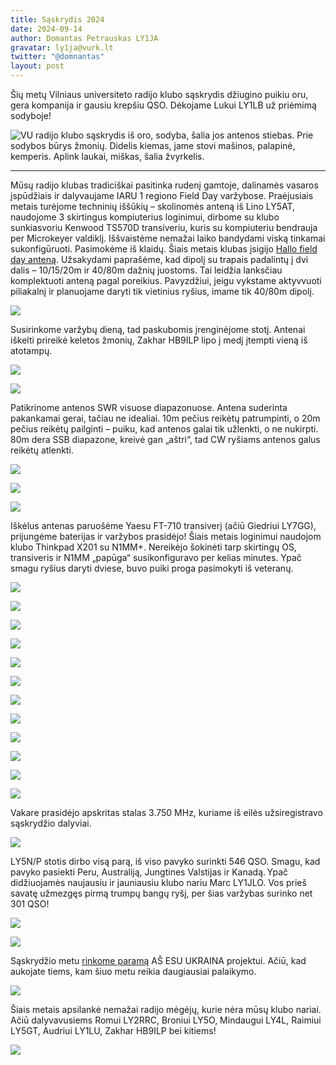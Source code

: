 ```yaml
---
title: Sąskrydis 2024
date: 2024-09-14
author: Domantas Petrauskas LY1JA
gravatar: ly1ja@vurk.lt
twitter: "@domnantas"
layout: post
---
```


Šių metų Vilniaus universiteto radijo klubo sąskrydis džiugino puikiu oru, gera kompanija ir gausiu krepšiu QSO. Dėkojame Lukui LY1LB už priėmimą sodyboje!

![VU radijo klubo sąskrydis iš oro, sodyba, šalia jos antenos stiebas. Prie sodybos būrys žmonių. Didelis kiemas, jame stovi mašinos, palapinė, kemperis. Aplink laukai, miškas, šalia žvyrkelis.](/saskrydis-2024/drone-2.jpg)

---

Mūsų radijo klubas tradiciškai pasitinka rudenį gamtoje, dalinamės vasaros įspūdžiais ir dalyvaujame IARU 1 regiono Field Day varžybose. Praėjusiais metais turėjome techninių iššūkių – skolinomės anteną iš Lino LY5AT, naudojome 3 skirtingus kompiuterius loginimui, dirbome su klubo sunkiasvoriu Kenwood TS570D transiveriu, kuris su kompiuteriu bendrauja per Microkeyer valdiklį. Iššvaistėme nemažai laiko bandydami viską tinkamai sukonfigūruoti. Pasimokėme iš klaidų. Šiais metais klubas įsigijo [Hallo field day anteną](https://hallo.com.pl/sklep-krotkofalarski/dipol-wielopasmowy/dipol-polfalowy-100w-10m-15m-20m-40m-80m/). Užsakydami paprašėme, kad dipolį su trapais padalintų į dvi dalis – 10/15/20m ir 40/80m dažnių juostoms. Tai leidžia lanksčiau komplektuoti anteną pagal poreikius. Pavyzdžiui, jeigu vykstame aktyvvuoti piliakalnį ir planuojame daryti tik vietinius ryšius, imame tik 40/80m dipolį.

![](/assets/saskrydis-2024/field-day-antena.png)

Susirinkome varžybų dieną, tad paskubomis įrenginėjome stotį. Antenai iškelti prireikė keletos žmonių, Zakhar HB9ILP lipo į medį įtempti vieną iš atotampų.

![](/assets/saskrydis-2024/Zakhar-medyje.jpg)

![](/assets/saskrydis-2024/antena.jpg)

Patikrinome antenos SWR visuose diapazonuose. Antena suderinta pakankamai gerai, tačiau ne idealiai. 10m pečius reikėtų patrumpinti, o 20m pečius reikėtų pailginti – puiku, kad antenos galai tik užlenkti, o ne nukirpti. 80m dera SSB diapazone, kreivė gan „aštri“, tad CW ryšiams antenos galus reikėtų atlenkti.

![](/assets/saskrydis-2024/LY4AU-matuoja-SWR.jpg)

![](/assets/saskrydis-2024/balunas.jpg)

![](/assets/saskrydis-2024/sodyba-antena-2.jpg)

Iškėlus antenas paruošėme Yaesu FT-710 transiverį (ačiū Giedriui LY7GG), prijungėme baterijas ir varžybos prasidėjo! Šiais metais loginimui naudojom klubo Thinkpad X201 su N1MM+. Nereikėjo šokinėti tarp skirtingų OS, transiveris ir N1MM „papūga“ susikonfiguravo per kelias minutes. Ypač smagu ryšius daryti dviese, buvo puiki proga pasimokyti iš veteranų.

![](/assets/saskrydis-2024/LY1JLO-ir-LY1LB-2.jpg)

![](/assets/saskrydis-2024/LY1JLO-ir-LY1LB-1.jpg)

![](/assets/saskrydis-2024/LY1JLO-ir-LY5GT-2.jpg)

![](/assets/saskrydis-2024/LY1JLO-ir-LY5GT-1.jpg)

![](/assets/saskrydis-2024/LY4L.jpg)

![](/assets/saskrydis-2024/drone-1.jpg)

![](/assets/saskrydis-2024/LY1JLO-ir-LY1JA.jpg)

![](/assets/saskrydis-2024/LY1JLO-ir-vaikas-2.jpg)

![](/assets/saskrydis-2024/LY1JLO-ir-vaikas-1.jpg)

![](/assets/saskrydis-2024/sodyba-antena-1.jpg)

![](/assets/saskrydis-2024/kepam-saslus.jpg)

![](/assets/saskrydis-2024/valgom-saslus.jpg)

Vakare prasidėjo apskritas stalas 3.750 MHz, kuriame iš eilės užsiregistravo sąskrydžio dalyviai.

![](/assets/saskrydis-2024/registracija-roundtable.jpg)

LY5N/P stotis dirbo visą parą, iš viso pavyko surinkti 546 QSO. Smagu, kad pavyko pasiekti Peru, Australiją, Jungtines Valstijas ir Kanadą. Ypač didžiuojamės naujausiu ir jauniausiu klubo nariu Marc LY1JLO. Vos prieš savatę užmezgęs pirmą trumpų bangų ryšį, per šias varžybas surinko net 301 QSO!

![](/assets/saskrydis-2024/QSO-zemelapis.png)

![](/assets/saskrydis-2024/QSO-zemelapis-europa.png)

Sąskrydžio metu [rinkome paramą](https://www.aukok.lt/fr/fc3bc0acd5274a29842e48d7052c9542) AŠ ESU UKRAINA projektui. Ačiū, kad aukojate tiems, kam šiuo metu reikia daugiausiai palaikymo.

![](/assets/saskrydis-2024/parama.png)

Šiais metais apsilankė nemažai radijo mėgėjų, kurie nėra mūsų klubo nariai. Ačiū dalyvavusiems Romui LY2RRC, Broniui LY5O, Mindaugui LY4L, Raimiui LY5GT, Audriui LY1LU, Zakhar HB9ILP bei kitiems!

![](/assets/saskrydis-2024/veliava.jpg)
